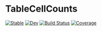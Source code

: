 # TableCellCounts

[![Stable](https://img.shields.io/badge/docs-stable-blue.svg)](https://bcbi.github.io/TableCellCounts.jl/stable)
[![Dev](https://img.shields.io/badge/docs-dev-blue.svg)](https://bcbi.github.io/TableCellCounts.jl/dev)
[![Build Status](https://github.com/bcbi/TableCellCounts.jl/actions/workflows/CI.yml/badge.svg?branch=main)](https://github.com/bcbi/TableCellCounts.jl/actions/workflows/ci.yml?query=branch%3Amain)
[![Coverage](https://codecov.io/gh/bcbi/TableCellCounts.jl/branch/main/graph/badge.svg)](https://codecov.io/gh/bcbi/TableCellCounts.jl)
